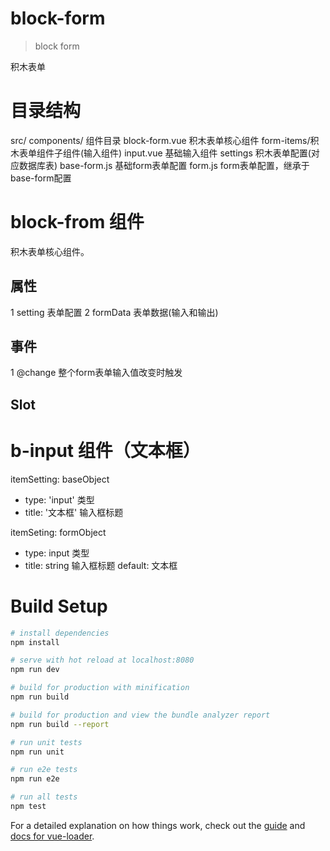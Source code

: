 # block-form

> block form

积木表单


# 目录结构
src/
  components/ 组件目录
    block-form.vue 积木表单核心组件
    form-items/积木表单组件子组件(输入组件)
      input.vue  基础输入组件
  settings  积木表单配置(对应数据库表)
    base-form.js 基础form表单配置
    form.js  form表单配置，继承于base-form配置

# block-from 组件

积木表单核心组件。

## 属性

1 setting 表单配置
2 formData 表单数据(输入和输出)

## 事件

1 @change 整个form表单输入值改变时触发

## Slot

# b-input 组件（文本框）

itemSetting: baseObject

+ type: 'input'  类型
+ title: '文本框'  输入框标题

itemSeting: formObject

+ type: input  类型
+ title: string  输入框标题  default: 文本框

# Build Setup

``` bash
# install dependencies
npm install

# serve with hot reload at localhost:8080
npm run dev

# build for production with minification
npm run build

# build for production and view the bundle analyzer report
npm run build --report

# run unit tests
npm run unit

# run e2e tests
npm run e2e

# run all tests
npm test
```

For a detailed explanation on how things work, check out the [guide](http://vuejs-templates.github.io/webpack/) and [docs for vue-loader](http://vuejs.github.io/vue-loader).
